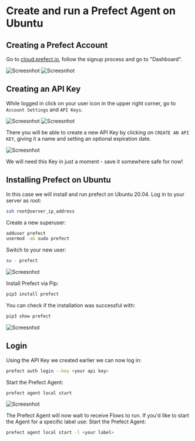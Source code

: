 # Create and run a Prefect Agent on Ubuntu
## Creating a Prefect Account
Go to [cloud.prefect.io](https://cloud.prefect.io/), follow the signup process and go to "Dashboard".

![Screesnhot](screenshots/prefect_signup.png)
![Screesnhot](screenshots/prefect_dashboard.png)

## Creating an API Key
While logged in click on your user icon in the upper right corner, go to `Account Settings` and `API Keys`.

![Screesnhot](screenshots/prefect_account.png)
![Screesnhot](screenshots/prefect_apikeys.png)

There you will be able to create a new API Key by clicking on `CREATE AN API KEY`, giving it a name and setting an optional expiration date.

![Screesnhot](screenshots/prefect_testkey.png)

We will need this Key in just a moment - save it somewhere safe for now!

## Installing Prefect on Ubuntu
In this case we will install and run prefect on Ubuntu 20.04.
Log in to your server as root:
```bash
ssh root@server_ip_address
```

Create a new superuser:
```bash
adduser prefect
usermod -aG sudo prefect
```

Switch to your new user:
```bash
su - prefect
```

![Screesnhot](screenshots/prefect_user.png)

Install Prefect via Pip:
```bash
pip3 install prefect
```

You can check if the installation was successful with:
```bash
pip3 show prefect
```

![Screesnhot](screenshots/prefect_checkpip.png)

## Login
Using the API Key we created earlier we can now log in:
```bash
prefect auth login --key <your api key>
```
Start the Prefect Agent:
```bash
prefect agent local start
```

![Screesnhot](screenshots/prefect_run.png)

The Prefect Agent will now wait to receive Flows to run. If you'd like to start the Agent for a specific label use:
Start the Prefect Agent:
```bash
prefect agent local start -l <your label>
```
